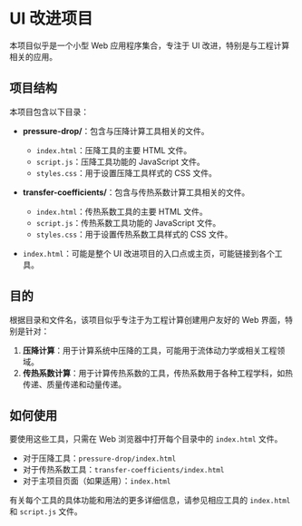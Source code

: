 # UI 改进项目

本项目似乎是一个小型 Web 应用程序集合，专注于 UI 改进，特别是与工程计算相关的应用。

## 项目结构

本项目包含以下目录：

- **pressure-drop/**：包含与压降计算工具相关的文件。
    - `index.html`：压降工具的主要 HTML 文件。
    - `script.js`：压降工具功能的 JavaScript 文件。
    - `styles.css`：用于设置压降工具样式的 CSS 文件。

- **transfer-coefficients/**：包含与传热系数计算工具相关的文件。
    - `index.html`：传热系数工具的主要 HTML 文件。
    - `script.js`：传热系数工具功能的 JavaScript 文件。
    - `styles.css`：用于设置传热系数工具样式的 CSS 文件。

- `index.html`：可能是整个 UI 改进项目的入口点或主页，可能链接到各个工具。

## 目的

根据目录和文件名，该项目似乎专注于为工程计算创建用户友好的 Web 界面，特别是针对：

1. **压降计算**：用于计算系统中压降的工具，可能用于流体动力学或相关工程领域。
2. **传热系数计算**：用于计算传热系数的工具，传热系数用于各种工程学科，如热传递、质量传递和动量传递。

## 如何使用

要使用这些工具，只需在 Web 浏览器中打开每个目录中的 `index.html` 文件。

- 对于压降工具：`pressure-drop/index.html`
- 对于传热系数工具：`transfer-coefficients/index.html`
- 对于主项目页面（如果适用）：`index.html`

有关每个工具的具体功能和用法的更多详细信息，请参见相应工具的 `index.html` 和 `script.js` 文件。

